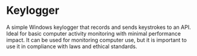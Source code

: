 # Keylogger
A simple Windows keylogger that records and sends keystrokes to an API. Ideal for basic computer activity monitoring with minimal performance impact. It can be used for monitoring computer use, but it is important to use it in compliance with laws and ethical standards.
